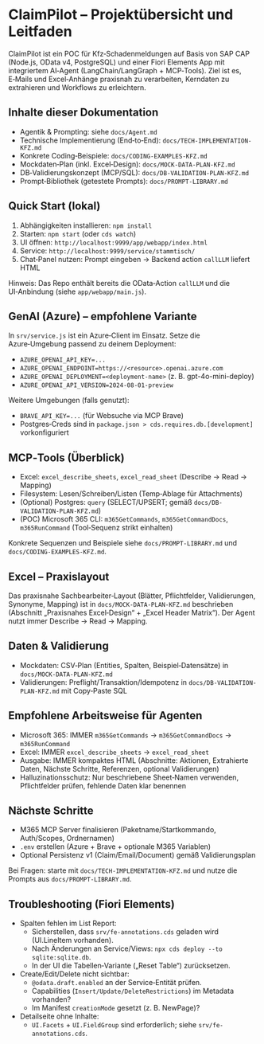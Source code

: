 # ClaimPilot – Projektübersicht und Leitfaden

ClaimPilot ist ein POC für Kfz‑Schadenmeldungen auf Basis von SAP CAP (Node.js, OData v4, PostgreSQL) und einer Fiori Elements App mit integriertem AI‑Agent (LangChain/LangGraph + MCP‑Tools). Ziel ist es, E‑Mails und Excel‑Anhänge praxisnah zu verarbeiten, Kerndaten zu extrahieren und Workflows zu erleichtern.

## Inhalte dieser Dokumentation
- Agentik & Prompting: siehe `docs/Agent.md`
- Technische Implementierung (End‑to‑End): `docs/TECH-IMPLEMENTATION-KFZ.md`
- Konkrete Coding‑Beispiele: `docs/CODING-EXAMPLES-KFZ.md`
- Mockdaten‑Plan (inkl. Excel‑Design): `docs/MOCK-DATA-PLAN-KFZ.md`
- DB‑Validierungskonzept (MCP/SQL): `docs/DB-VALIDATION-PLAN-KFZ.md`
- Prompt‑Bibliothek (getestete Prompts): `docs/PROMPT-LIBRARY.md`

## Quick Start (lokal)
1) Abhängigkeiten installieren: `npm install`
2) Starten: `npm start` (oder `cds watch`)
3) UI öffnen: `http://localhost:9999/app/webapp/index.html`
4) Service: `http://localhost:9999/service/stammtisch/`
5) Chat‑Panel nutzen: Prompt eingeben → Backend action `callLLM` liefert HTML

Hinweis: Das Repo enthält bereits die OData‑Action `callLLM` und die UI‑Anbindung (siehe `app/webapp/main.js`).

## GenAI (Azure) – empfohlene Variante
In `srv/service.js` ist ein Azure‑Client im Einsatz. Setze die Azure‑Umgebung passend zu deinem Deployment:
- `AZURE_OPENAI_API_KEY=...`
- `AZURE_OPENAI_ENDPOINT=https://<resource>.openai.azure.com`
- `AZURE_OPENAI_DEPLOYMENT=<deployment-name>` (z. B. gpt-4o-mini-deploy)
- `AZURE_OPENAI_API_VERSION=2024-08-01-preview`

Weitere Umgebungen (falls genutzt):
- `BRAVE_API_KEY=...` (für Websuche via MCP Brave)
- Postgres‑Creds sind in `package.json > cds.requires.db.[development]` vorkonfiguriert

## MCP‑Tools (Überblick)
- Excel: `excel_describe_sheets`, `excel_read_sheet` (Describe → Read → Mapping)
- Filesystem: Lesen/Schreiben/Listen (Temp‑Ablage für Attachments)
- (Optional) Postgres: `query` (SELECT/UPSERT; gemäß `docs/DB-VALIDATION-PLAN-KFZ.md`)
- (POC) Microsoft 365 CLI: `m365GetCommands`, `m365GetCommandDocs`, `m365RunCommand` (Tool‑Sequenz strikt einhalten)

Konkrete Sequenzen und Beispiele siehe `docs/PROMPT-LIBRARY.md` und `docs/CODING-EXAMPLES-KFZ.md`.

## Excel – Praxislayout
Das praxisnahe Sachbearbeiter‑Layout (Blätter, Pflichtfelder, Validierungen, Synonyme, Mapping) ist in `docs/MOCK-DATA-PLAN-KFZ.md` beschrieben (Abschnitt „Praxisnahes Excel‑Design“ + „Excel Header Matrix“). Der Agent nutzt immer Describe → Read → Mapping.

## Daten & Validierung
- Mockdaten: CSV‑Plan (Entities, Spalten, Beispiel‑Datensätze) in `docs/MOCK-DATA-PLAN-KFZ.md`
- Validierungen: Preflight/Transaktion/Idempotenz in `docs/DB-VALIDATION-PLAN-KFZ.md` mit Copy‑Paste SQL

## Empfohlene Arbeitsweise für Agenten
- Microsoft 365: IMMER `m365GetCommands` → `m365GetCommandDocs` → `m365RunCommand`
- Excel: IMMER `excel_describe_sheets` → `excel_read_sheet`
- Ausgabe: IMMER kompaktes HTML (Abschnitte: Aktionen, Extrahierte Daten, Nächste Schritte, Referenzen, optional Validierungen)
- Halluzinationsschutz: Nur beschriebene Sheet‑Namen verwenden, Pflichtfelder prüfen, fehlende Daten klar benennen

## Nächste Schritte
- M365 MCP Server finalisieren (Paketname/Startkommando, Auth/Scopes, Ordnernamen)
- `.env` erstellen (Azure + Brave + optionale M365 Variablen)
- Optional Persistenz v1 (Claim/Email/Document) gemäß Validierungsplan

Bei Fragen: starte mit `docs/TECH-IMPLEMENTATION-KFZ.md` und nutze die Prompts aus `docs/PROMPT-LIBRARY.md`.

## Troubleshooting (Fiori Elements)
- Spalten fehlen im List Report:
  - Sicherstellen, dass `srv/fe-annotations.cds` geladen wird (UI.LineItem vorhanden).
  - Nach Änderungen an Service/Views: `npx cds deploy --to sqlite:sqlite.db`.
  - In der UI die Tabellen‑Variante („Reset Table“) zurücksetzen.
- Create/Edit/Delete nicht sichtbar:
  - `@odata.draft.enabled` an der Service‑Entität prüfen.
  - Capabilities (`Insert/Update/DeleteRestrictions`) im Metadata vorhanden?
  - Im Manifest `creationMode` gesetzt (z. B. NewPage)?
- Detailseite ohne Inhalte:
  - `UI.Facets` + `UI.FieldGroup` sind erforderlich; siehe `srv/fe-annotations.cds`.
